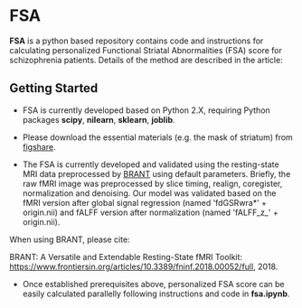 # FSA

**FSA** is a python based repository contains code and instructions for calculating personalized Functional Striatal Abnormalities (FSA) score for schizophrenia patients. Details of the method are described in the article:

## Getting Started

- FSA is currently developed based on Python 2.X, requiring Python packages **scipy**, **nilearn**, **sklearn**, **joblib**. 

- Please download the essential materials (e.g. the mask of striatum) from [figshare](https://figshare.com/articles/FSA_score/7150628).

- The FSA is currently developed and validated using the resting-state MRI data preprocessed by [BRANT](http://brant.brainnetome.org/en/latest/index.html) using default parameters. Briefly, the raw fMRI image was preprocessed by slice timing, realign, coregister, normalization and denoising. Our model was validated based on the fMRI version after global signal regression (named 'fdGSRwra*' + origin.nii) and fALFF version after normalization (named 'fALFF_z_' + origin.nii). 

When using BRANT, please cite: 

BRANT: A Versatile and Extendable Resting-State fMRI Toolkit: https://www.frontiersin.org/articles/10.3389/fninf.2018.00052/full, 2018.

- Once established prerequisites above, personalized FSA score can be easily calculated parallelly following instructions and code in **fsa.ipynb**. 

